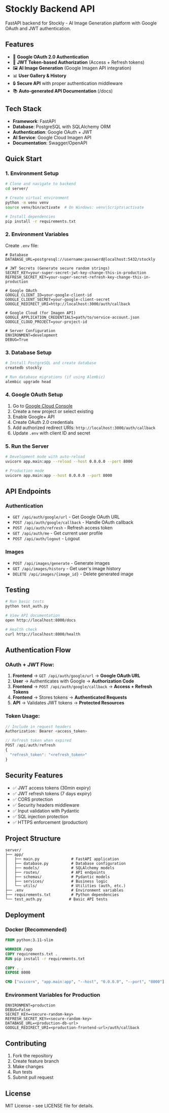 # Stockly Backend API

FastAPI backend for Stockly - AI Image Generation platform with Google OAuth and JWT authentication.

## Features

- 🔐 **Google OAuth 2.0 Authentication**
- 🎫 **JWT Token-based Authorization** (Access + Refresh tokens)
- 🖼️ **AI Image Generation** (Google Imagen API integration)
- 📊 **User Gallery & History**
- 🔒 **Secure API** with proper authentication middleware
- 📚 **Auto-generated API Documentation** (/docs)

## Tech Stack

- **Framework**: FastAPI
- **Database**: PostgreSQL with SQLAlchemy ORM
- **Authentication**: Google OAuth + JWT
- **AI Service**: Google Cloud Imagen API
- **Documentation**: Swagger/OpenAPI

## Quick Start

### 1. Environment Setup

```bash
# Clone and navigate to backend
cd server/

# Create virtual environment
python -m venv venv
source venv/bin/activate  # On Windows: venv\Scripts\activate

# Install dependencies
pip install -r requirements.txt
```

### 2. Environment Variables

Create `.env` file:

```env
# Database
DATABASE_URL=postgresql://username:password@localhost:5432/stockly

# JWT Secrets (Generate secure random strings)
SECRET_KEY=your-super-secret-jwt-key-change-this-in-production
REFRESH_SECRET_KEY=your-super-secret-refresh-key-change-this-in-production

# Google OAuth
GOOGLE_CLIENT_ID=your-google-client-id
GOOGLE_CLIENT_SECRET=your-google-client-secret
GOOGLE_REDIRECT_URI=http://localhost:3000/auth/callback

# Google Cloud (for Imagen API)
GOOGLE_APPLICATION_CREDENTIALS=path/to/service-account.json
GOOGLE_CLOUD_PROJECT=your-project-id

# Server Configuration
ENVIRONMENT=development
DEBUG=True
```

### 3. Database Setup

```bash
# Install PostgreSQL and create database
createdb stockly

# Run database migrations (if using Alembic)
alembic upgrade head
```

### 4. Google OAuth Setup

1. Go to [Google Cloud Console](https://console.cloud.google.com/)
2. Create a new project or select existing
3. Enable Google+ API
4. Create OAuth 2.0 credentials
5. Add authorized redirect URIs: `http://localhost:3000/auth/callback`
6. Update `.env` with client ID and secret

### 5. Run the Server

```bash
# Development mode with auto-reload
uvicorn app.main:app --reload --host 0.0.0.0 --port 8000

# Production mode
uvicorn app.main:app --host 0.0.0.0 --port 8000
```

## API Endpoints

### Authentication
- `GET /api/auth/google/url` - Get Google OAuth URL
- `POST /api/auth/google/callback` - Handle OAuth callback
- `POST /api/auth/refresh` - Refresh access token
- `GET /api/auth/me` - Get current user profile
- `POST /api/auth/logout` - Logout

### Images
- `POST /api/images/generate` - Generate images
- `GET /api/images/history` - Get user's image history
- `DELETE /api/images/{image_id}` - Delete generated image

## Testing

```bash
# Run basic tests
python test_auth.py

# View API documentation
open http://localhost:8000/docs

# Health check
curl http://localhost:8000/health
```

## Authentication Flow

### OAuth + JWT Flow:

1. **Frontend** → `GET /api/auth/google/url` → **Google OAuth URL**
2. **User** → Authenticates with Google → **Authorization Code**
3. **Frontend** → `POST /api/auth/google/callback` → **Access + Refresh Tokens**
4. **Frontend** → Stores tokens → **Authenticated Requests**
5. **API** → Validates JWT tokens → **Protected Resources**

### Token Usage:

```javascript
// Include in request headers
Authorization: Bearer <access_token>

// Refresh token when expired
POST /api/auth/refresh
{
  "refresh_token": "<refresh_token>"
}
```

## Security Features

- ✅ JWT access tokens (30min expiry)
- ✅ JWT refresh tokens (7 days expiry)
- ✅ CORS protection
- ✅ Security headers middleware
- ✅ Input validation with Pydantic
- ✅ SQL injection protection
- ✅ HTTPS enforcement (production)

## Project Structure

```
server/
├── app/
│   ├── main.py              # FastAPI application
│   ├── database.py          # Database configuration
│   ├── models/              # SQLAlchemy models
│   ├── routes/              # API endpoints
│   ├── schemas/             # Pydantic models
│   ├── services/            # Business logic
│   └── utils/               # Utilities (auth, etc.)
├── .env                     # Environment variables
├── requirements.txt         # Python dependencies
└── test_auth.py            # Basic API tests
```

## Deployment

### Docker (Recommended)

```dockerfile
FROM python:3.11-slim

WORKDIR /app
COPY requirements.txt .
RUN pip install -r requirements.txt

COPY . .
EXPOSE 8000

CMD ["uvicorn", "app.main:app", "--host", "0.0.0.0", "--port", "8000"]
```

### Environment Variables for Production

```env
ENVIRONMENT=production
DEBUG=False
SECRET_KEY=<secure-random-key>
REFRESH_SECRET_KEY=<secure-random-key>
DATABASE_URL=<production-db-url>
GOOGLE_REDIRECT_URI=<production-frontend-url>/auth/callback
```

## Contributing

1. Fork the repository
2. Create feature branch
3. Make changes
4. Run tests
5. Submit pull request

## License

MIT License - see LICENSE file for details.
